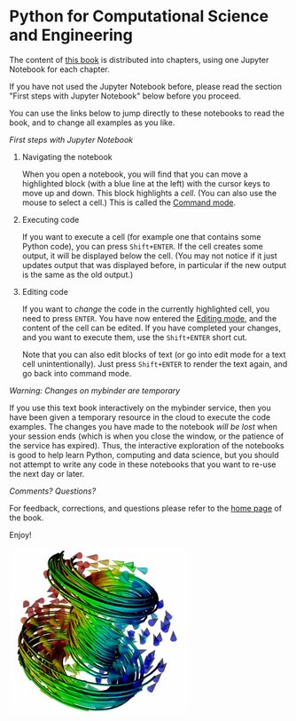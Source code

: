 Python for Computational Science and Engineering
================================================

The content of [this book](https://github.com/fangohr/introduction-to-python-for-computational-science-and-engineering/blob/master/Readme.md) is distributed into chapters, using one Jupyter Notebook for each chapter.

If you have not used the Jupyter Notebook before, please read the section "First steps with Jupyter Notebook" below before you proceed.

You can use the links below to jump directly to these notebooks to read the book, and to change all examples as you like.

*First steps with Jupyter Notebook*

1. Navigating the notebook

   When you open a notebook, you will find that you can move a highlighted block (with a blue line at the left) with the cursor keys to move up and down. This block highlights a *cell*. (You can also use the mouse to select a cell.) This is called the [Command mode](https://jupyter-notebook.readthedocs.io/en/stable/examples/Notebook/Notebook%20Basics.html#Command-mode).

2. Executing code

   If you want to execute a cell (for example one that contains some Python code), you can press `Shift+ENTER`. If the cell creates some output, it will be displayed below the cell. (You may not notice if it just updates output that was displayed before, in particular if the new output is the same as the old output.)

3. Editing code

   If you want to *change* the code in the currently highlighted cell, you need to press `ENTER`. You have now entered the [Editing mode](https://jupyter-notebook.readthedocs.io/en/stable/examples/Notebook/Notebook%20Basics.html#Edit-mode), and the content of the cell can be edited. If you have completed your changes, and you want to execute them, use the `Shift+ENTER` short cut.

   Note that you can also edit blocks of text (or go into edit mode for a text cell unintentionally). Just press `Shift+ENTER` to render the text again, and go back into command mode.

*Warning: Changes on mybinder are temporary*

If you use this text book interactively on the mybinder service, then you have been given a temporary resource in the cloud to execute the code examples. The changes you have made to the notebook *will be lost* when your session ends (which is when you close the window, or the patience of the service has expired). Thus, the interactive exploration of the notebooks is good to help learn Python, computing and data science, but you should not attempt to write any code in these notebooks that you want to re-use the next day or later.

*Comments? Questions?*

For feedback, corrections, and questions please refer to the [home page](https://github.com/fangohr/introduction-to-python-for-computational-science-and-engineering/blob/master/Readme.md) of the book.

Enjoy!

<!-- markdown-link-check-disable -->
![Logo, created with MayaVi](static/images/mayavi/mayavi-samp.png "3d magnetisation vector field")
<!-- markdown-link-check-enable -->
